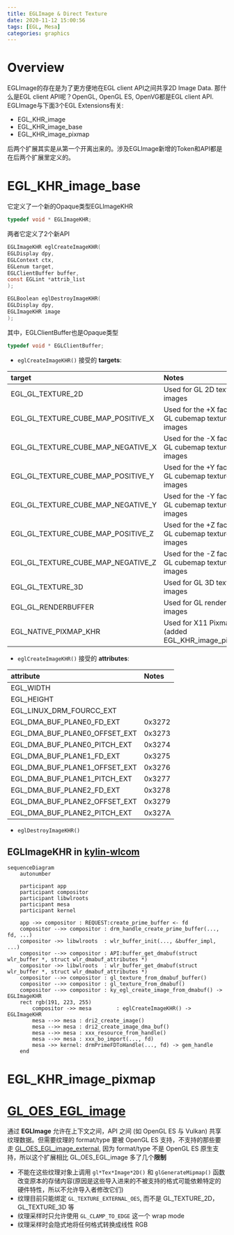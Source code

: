 ```yaml
---
title: EGLImage & Direct Texture
date: 2020-11-12 15:00:56
tags: [EGL, Mesa]
categories: graphics
---
```


# Overview
EGLImage的存在是为了更方便地在EGL client API之间共享2D Image Data. 那什么是EGL client API呢？OpenGL, OpenGL ES, OpenVG都是EGL client API. EGLImage与下面3个EGL Extensions有关:
- EGL_KHR_image
- EGL_KHR_image_base
- EGL_KHR_image_pixmap

<!--more-->

后两个扩展其实是从第一个开离出来的。涉及EGLImage新增的Token和API都是在后两个扩展里定义的。

# EGL_KHR_image_base
它定义了一个新的Opaque类型EGLImageKHR
```c
typedef void * EGLImageKHR;
```

两者它定义了2个新API
```c
EGLImageKHR eglCreateImageKHR(
EGLDisplay dpy,
EGLContext ctx,
EGLenum target,
EGLClientBuffer buffer,
const EGLint *attrib_list
);

EGLBoolean eglDestroyImageKHR(
EGLDisplay dpy,
EGLImageKHR image
);
```

其中，EGLClientBuffer也是Opaque类型
```c
typedef void * EGLClientBuffer;
```

- `eglCreateImageKHR()` 接受的 **targets**:

| target                             | Notes                                             |
|:-----------------------------------|:--------------------------------------------------|
| EGL_GL_TEXTURE_2D                  | Used for GL 2D texture images                     |
| EGL_GL_TEXTURE_CUBE_MAP_POSITIVE_X | Used for the +X face of GL cubemap texture images |
| EGL_GL_TEXTURE_CUBE_MAP_NEGATIVE_X | Used for the -X face of GL cubemap texture images |
| EGL_GL_TEXTURE_CUBE_MAP_POSITIVE_Y | Used for the +Y face of GL cubemap texture images |
| EGL_GL_TEXTURE_CUBE_MAP_NEGATIVE_Y | Used for the -Y face of GL cubemap texture images |
| EGL_GL_TEXTURE_CUBE_MAP_POSITIVE_Z | Used for the +Z face of GL cubemap texture images |
| EGL_GL_TEXTURE_CUBE_MAP_NEGATIVE_Z | Used for the -Z face of GL cubemap texture images |
| EGL_GL_TEXTURE_3D                  | Used for GL 3D texture images                     |
| EGL_GL_RENDERBUFFER                | Used for GL renderbuffer images                   |
| EGL_NATIVE_PIXMAP_KHR              | Used for X11 Pixmap (added EGL_KHR_image_pixmap)  |

- `eglCreateImageKHR()` 接受的 **attributes**:

| attribute                          | Notes                                             |
|:-----------------------------------|:--------------------------------------------------|
| EGL_WIDTH                          |                                                   |
| EGL_HEIGHT                         |                                                   |
| EGL_LINUX_DRM_FOURCC_EXT           |                                                   |
| EGL_DMA_BUF_PLANE0_FD_EXT          |                 0x3272                            |
| EGL_DMA_BUF_PLANE0_OFFSET_EXT      |                 0x3273                            |
| EGL_DMA_BUF_PLANE0_PITCH_EXT       |                 0x3274                            |
| EGL_DMA_BUF_PLANE1_FD_EXT          |                 0x3275                            |
| EGL_DMA_BUF_PLANE1_OFFSET_EXT      |                 0x3276                            |
| EGL_DMA_BUF_PLANE1_PITCH_EXT       |                 0x3277                            |
| EGL_DMA_BUF_PLANE2_FD_EXT          |                 0x3278                            |
| EGL_DMA_BUF_PLANE2_OFFSET_EXT      |                 0x3279                            |
| EGL_DMA_BUF_PLANE2_PITCH_EXT       |                 0x327A                            |

- `eglDestroyImageKHR()`



## EGLImageKHR in [kylin-wlcom](https://gitee.com/openkylin/kylin-wayland-compositor)

```mermaid
sequenceDiagram
    autonumber

    participant app
    participant compositor
    participant libwlroots
    participant mesa
    participant kernel

    app ->> compositor : REQUEST:create_prime_buffer <- fd
    compositor -->> compositor : drm_handle_create_prime_buffer(..., fd, ...)
    compositor ->> libwlroots  : wlr_buffer_init(..., &buffer_impl, ...)
    compositor -->> compositor : API:buffer_get_dmabuf(struct wlr_buffer *, struct wlr_dmabuf_attributes *)
    compositor ->> libwlroots  : wlr_buffer_get_dmabuf(struct wlr_buffer *, struct wlr_dmabuf_attributes *)
    compositor -->> compositor : gl_texture_from_dmabuf_buffer()
    compositor -->> compositor : gl_texture_from_dmabuf()
    compositor -->> compositor : ky_egl_create_image_from_dmabuf() -> EGLImageKHR
    rect rgb(191, 223, 255)
        compositor ->> mesa        : eglCreateImageKHR() -> EGLImageKHR
        mesa -->> mesa : dri2_create_image()
        mesa -->> mesa : dri2_create_image_dma_buf()
        mesa -->> mesa : xxx_resource_from_handle()
        mesa -->> mesa : xxx_bo_import(..., fd)
        mesa ->> kernel: drmPrimeFDToHandle(..., fd) -> gem_handle
    end
```

# EGL_KHR_image_pixmap


# [GL_OES_EGL_image](https://docs.imgtec.com/reference-manuals/open-gl-es-extensions/html/topics/GL_OES_EGL/image.html)

通过 **EGLImage** 允许在上下文之间，API 之间 (如 OpenGL ES 与 Vulkan) 共享纹理数据。但需要纹理的 format/type 要被 OpenGL ES 支持，不支持的那些要走 [GL_OES_EGL_image_external](https://docs.imgtec.com/reference-manuals/open-gl-es-extensions/html/topics/GL_OES_EGL/image-external.html), 因为 format/type 不是 OpenGL ES 原生支持，所以这个扩展相比 GL_OES_EGL_image 多了几个**限制**

- 不能在这些纹理对象上调用 `gl*Tex*Image*2D()` 和 `glGenerateMipmap()` 函数改变原本的存储内容(原因是这些导入进来的不被支持的格式可能依赖特定的硬件特性，所以不允许导入者修改它们)
- 纹理目前只能绑定 `GL_TEXTURE_EXTERNAL_OES`, 而不是 GL_TEXTURE_2D， GL_TEXTURE_3D 等
- 纹理采样时只允许使用 `GL_CLAMP_TO_EDGE` 这一个 wrap mode
- 纹理采样时会隐式地将任何格式转换成线性 RGB
